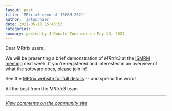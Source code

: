 ```yaml
---
layout: post
title: 'MRtrix3 demo at ISMRM 2021'
author: 'jdtournier'
date: 2021-05-13 15:43:53
categories:
summary: posted by J-Donald Tournier on May 13, 2021
---
```

Dear MRtrix users, 

We will be presenting a brief demonstration of *MRtrix3* at the [ISMRM meeting](https://www.ismrm.org/21m/) next week. If you're registered and interested in an overview of what the software does, please join in! 

See the [MRtrix website for full details](https://www.mrtrix.org/ismrm_demo_2021/) -- and spread the word!

All the best from the *MRtrix3* team

---

*[View comments on the community site](https://community.mrtrix.org/t/4873)*

            